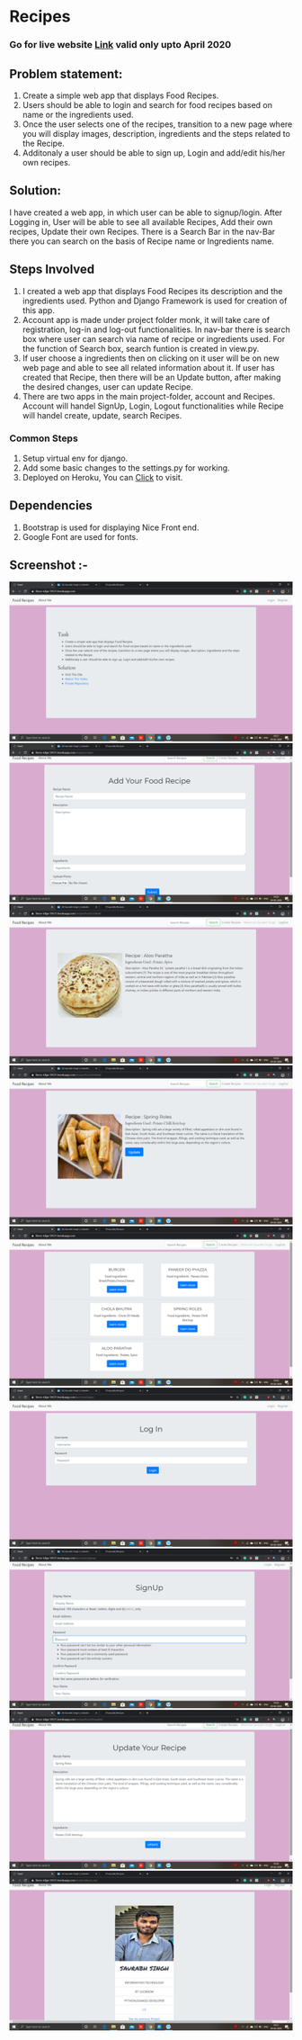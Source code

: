 # Recipes
### Go for live website [Link](https://fierce-ridge-59121.herokuapp.com/) valid only upto April 2020
## Problem statement:
1. Create a simple web app that displays Food Recipes.
2. Users should be able to login and search for food recipes based on name or the
ingredients used.
3. Once the user selects one of the recipes, transition to a new page where you will
display images, description, ingredients and the steps related to the Recipe.
4. Additonaly a user should be able to sign up, Login and add/edit his/her own
recipes.
## Solution:
I have created a web app, in which user can be able to signup/login. After Logging in, User will be able to see all available Recipes, Add their own recipes, Update their own Recipes. There is a Search Bar in the nav-Bar there you can search on the basis of Recipe name or Ingredients name.

## Steps Involved
1. I created a web app that displays Food Recipes its description and the ingredients used. Python and Django Framework is used for creation of this app.
2. Account app is made under project folder monk, it will take care of registration, log-in and log-out functionalities. In nav-bar there is search box where user can search via name of recipe or ingredients used. For the function of Search box, search funtion is created in view.py.
3. If user choose a ingredients then on clicking on it user will be on new web page and able to see all related information about it. If user has created that Recipe, then there will be an Update button, after making the desired changes, user can update Recipe.
4. There are two apps in the main project-folder, account and Recipes. Account will handel SignUp, Login, Logout functionalities while Recipe will handel create, update, search Recipes. 

### Common Steps
1. Setup virtual env for django.
2. Add some basic changes to the settings.py for working.
3. Deployed on Heroku, You can [Click](https://fierce-ridge-59121.herokuapp.com/) to visit.

## Dependencies
1. Bootstrap is used for displaying Nice Front end.
2. Google Font are used for fonts.

## Screenshot :- 
![GitHub Logo](/images/home.png)
![GitHub Logo](/images/add_re.png)
![GitHub Logo](/images/des.png)
![GitHub Logo](/images/des_update.png)
![GitHub Logo](/images/home_log.png)
![GitHub Logo](/images/login.png)
![GitHub Logo](/images/signup.png)
![GitHub Logo](/images/update.png)
![GitHub Logo](/images/about_me.png)
